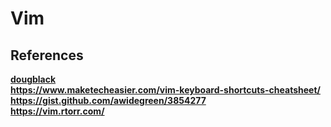 # Vim

## References

**[dougblack](https://dougblack.io/words/a-good-vimrc.html)**  
**<https://www.maketecheasier.com/vim-keyboard-shortcuts-cheatsheet/>**  
**<https://gist.github.com/awidegreen/3854277>**  
**<https://vim.rtorr.com/>**  